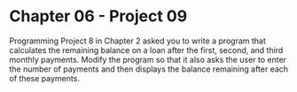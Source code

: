 # Chapter 06 - Project 09

Programming Project 8 in Chapter 2 asked you to write a program that calculates
the remaining balance on a loan after the first, second, and third monthly
payments.  Modify the program so that it also asks the user to enter the number
of payments and then displays the balance remaining after each of these
payments.
